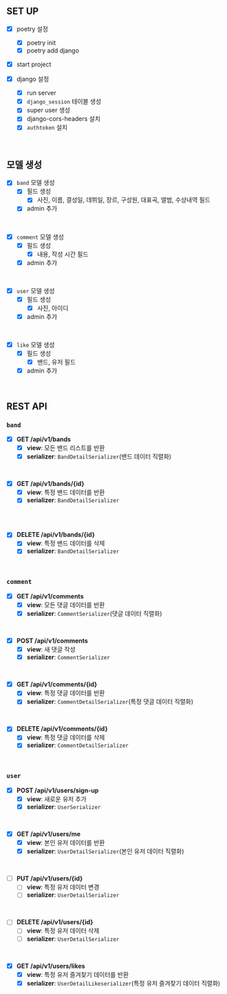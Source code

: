 ## SET UP

- [x] poetry 설정
  - [x] poetry init
  - [x] poetry add django
- [x] start project

- [x] django 설정
  - [x] run server
  - [x] `django_session` 테이블 생성
  - [x] super user 생성
  - [x] django-cors-headers 설치
  - [x] `authtoken` 설치

<br>

## 모델 생성

- [x] `band` 모델 생성
  - [x] 필드 생성
    - [x] 사진, 이름, 결성일, 데뷔일, 장르, 구성원, 대표곡, 앨범, 수상내역 필드
  - [x] admin 추가

<br>

- [x] `comment` 모델 생성
  - [x] 필드 생성
    - [x] 내용, 작성 시간 필드
  - [x] admin 추가

<br>

- [x] `user` 모델 생성
  - [x] 필드 생성
    - [x] 사진, 아이디
  - [x] admin 추가

<br>

- [x] `like` 모델 생성
  - [x] 필드 생성
    - [x] 밴드, 유저 필드
  - [x] admin 추가

<br>

## REST API

### `band`

- [x] **GET /api/v1/bands**
  - [x] **view**: 모든 밴드 리스트를 반환
  - [x] **serializer**: `BandDetailSerializer`(밴드 데이터 직렬화)

<br>

- [x] **GET /api/v1/bands/{id}**
  - [x] **view**: 특정 밴드 데이터를 반환
  - [x] **serializer**: `BandDetailSerializer`

<br>

<!-- - [ ] **PUT /api/v1/bands/{id}**
  - [ ] **view**: 특정 밴드 데이터를 수정
  - [ ] **serializer**: `BandDetailSerializer` -->

<br>

- [x] **DELETE /api/v1/bands/{id}**
  - [x] **view**: 특정 밴드 데이터를 삭제
  - [x] **serializer**: `BandDetailSerializer`

<br>

### `comment`

- [x] **GET /api/v1/comments**
  - [x] **view**: 모든 댓글 데이터를 반환
  - [x] **serializer**: `CommentSerializer`(댓글 데이터 직렬화)

<br>

- [x] **POST /api/v1/comments**
  - [x] **view**: 새 댓글 작성
  - [x] **serializer**: `CommentSerializer`

<br>

- [x] **GET /api/v1/comments/{id}**
  - [x] **view**: 특정 댓글 데이터를 반환
  - [x] **serializer**: `CommentDetailSerializer`(특정 댓글 데이터 직렬화)

<br>

- [x] **DELETE /api/v1/comments/{id}**
  - [x] **view**: 특정 댓글 데이터를 삭제
  - [x] **serializer**: `CommentDetailSerializer`

<br>

### `user`

- [x] **POST /api/v1/users/sign-up**
  - [x] **view**: 새로운 유저 추가
  - [x] **serializer**: `UserSerializer`

<br>

- [x] **GET /api/v1/users/me**
  - [x] **view**: 본인 유저 데이터를 반환
  - [x] **serializer**: `UserDetailSerializer`(본인 유저 데이터 직렬화)

<br>

- [ ] **PUT /api/v1/users/{id}**
  - [ ] **view**: 특정 유저 데이터 변경
  - [ ] **serializer**: `UserDetailSerializer`

<br>

- [ ] **DELETE /api/v1/users/{id}**
  - [ ] **view**: 특정 유저 데이터 삭제
  - [ ] **serializer**: `UserDetailSerializer`

<br>

- [x] **GET /api/v1/users/likes**
  - [x] **view**: 특정 유저 즐겨찾기 데이터를 반환
  - [x] **serializer**: `UserDetailLikeserializer`(특정 유저 즐겨찾기 데이터 직렬화)
